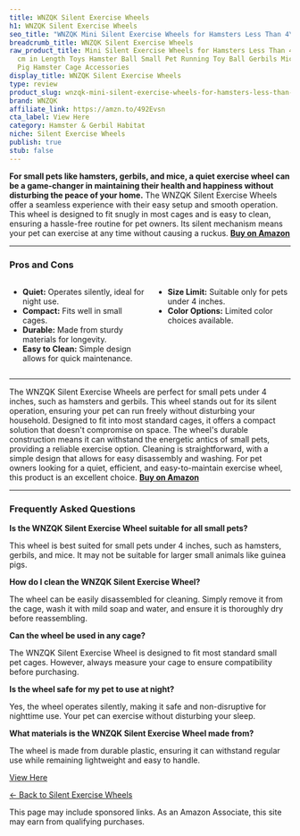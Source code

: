 ```yaml
---
title: WNZQK Silent Exercise Wheels
h1: WNZQK Silent Exercise Wheels
seo_title: "WNZQK Mini Silent Exercise Wheels for Hamsters Less Than 4\u2026"
breadcrumb_title: WNZQK Silent Exercise Wheels
raw_product_title: Mini Silent Exercise Wheels for Hamsters Less Than 4 inches 10
  cm in Length Toys Hamster Ball Small Pet Running Toy Ball Gerbils Mice Rat Guinea
  Pig Hamster Cage Accessories
display_title: WNZQK Silent Exercise Wheels
type: review
product_slug: wnzqk-mini-silent-exercise-wheels-for-hamsters-less-than-4-inches-10-cm-58efa879
brand: WNZQK
affiliate_link: https://amzn.to/492Evsn
cta_label: View Here
category: Hamster & Gerbil Habitat
niche: Silent Exercise Wheels
publish: true
stub: false
---
```


<div id="intro" class="full-width">
  <p><strong>For small pets like hamsters, gerbils, and mice, a quiet exercise wheel can be a game-changer in maintaining their health and happiness without disturbing the peace of your home.</strong> The WNZQK Silent Exercise Wheels offer a seamless experience with their easy setup and smooth operation. This wheel is designed to fit snugly in most cages and is easy to clean, ensuring a hassle-free routine for pet owners. Its silent mechanism means your pet can exercise at any time without causing a ruckus. <a href="https://amzn.to/492Evsn" rel="nofollow sponsored noopener" target="_blank"><strong>Buy on Amazon</strong></a></p>
</div>

<hr />
<h3 id="pros-cons">Pros and Cons</h3>
<div class="pc-grid" style="display:grid;grid-template-columns:1fr 1fr;gap:16px;">
  <ul>
    <li><strong>Quiet:</strong> Operates silently, ideal for night use.</li>
    <li><strong>Compact:</strong> Fits well in small cages.</li>
    <li><strong>Durable:</strong> Made from sturdy materials for longevity.</li>
    <li><strong>Easy to Clean:</strong> Simple design allows for quick maintenance.</li>
  </ul>
  <ul>
    <li><strong>Size Limit:</strong> Suitable only for pets under 4 inches.</li>
    <li><strong>Color Options:</strong> Limited color choices available.</li>
  </ul>
</div>
<hr />

<div class="full-width">
  <p>The WNZQK Silent Exercise Wheels are perfect for small pets under 4 inches, such as hamsters and gerbils. This wheel stands out for its silent operation, ensuring your pet can run freely without disturbing your household. Designed to fit into most standard cages, it offers a compact solution that doesn't compromise on space. The wheel's durable construction means it can withstand the energetic antics of small pets, providing a reliable exercise option. Cleaning is straightforward, with a simple design that allows for easy disassembly and washing. For pet owners looking for a quiet, efficient, and easy-to-maintain exercise wheel, this product is an excellent choice. <a href="https://amzn.to/492Evsn" rel="nofollow sponsored noopener" target="_blank"><strong>Buy on Amazon</strong></a></p>
</div>

<hr />
<h3 id="faqs">Frequently Asked Questions</h3>

<p><strong>Is the WNZQK Silent Exercise Wheel suitable for all small pets?</strong></p>
<p>This wheel is best suited for small pets under 4 inches, such as hamsters, gerbils, and mice. It may not be suitable for larger small animals like guinea pigs.</p>

<p><strong>How do I clean the WNZQK Silent Exercise Wheel?</strong></p>
<p>The wheel can be easily disassembled for cleaning. Simply remove it from the cage, wash it with mild soap and water, and ensure it is thoroughly dry before reassembling.</p>

<p><strong>Can the wheel be used in any cage?</strong></p>
<p>The WNZQK Silent Exercise Wheel is designed to fit most standard small pet cages. However, always measure your cage to ensure compatibility before purchasing.</p>

<p><strong>Is the wheel safe for my pet to use at night?</strong></p>
<p>Yes, the wheel operates silently, making it safe and non-disruptive for nighttime use. Your pet can exercise without disturbing your sleep.</p>

<p><strong>What materials is the WNZQK Silent Exercise Wheel made from?</strong></p>
<p>The wheel is made from durable plastic, ensuring it can withstand regular use while remaining lightweight and easy to handle.</p>
<p><a class="btn" href="https://amzn.to/492Evsn" target="_blank" rel="nofollow sponsored noopener">View Here</a></p>
<p><a href="/roundups/hamster-gerbil-habitat/silent-exercise-wheels/">← Back to Silent Exercise Wheels</a></p>
<aside class="disclosure">This page may include sponsored links. As an Amazon Associate, this site may earn from qualifying purchases.</aside>
